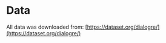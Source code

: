 # Data

All data was downloaded from: [https://dataset.org/dialogre/](https://dataset.org/dialogre/)
